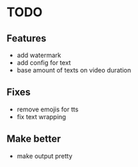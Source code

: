 # TODO

## Features

- add watermark
- add config for text
- base amount of texts on video duration

## Fixes

- remove emojis for tts
- fix text wrapping

## Make better

- make output pretty

